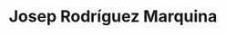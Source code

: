 ---
title: "Josep Rodríguez Marquina"
url: /mollet-del-valles/josep-rodriguez-marquina/
shop: Zeitungen
---